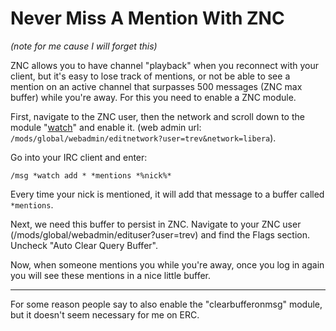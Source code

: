 # Never Miss A Mention With ZNC
<!-- %TIMESTAMP=1727087972% -->

*(note for me cause I will forget this)*

ZNC allows you to have channel "playback" when you reconnect with your client,
but it's easy to lose track of mentions, or not be able to see a mention on an
active channel that surpasses 500 messages (ZNC max buffer) while you're
away. For this you need to enable a ZNC module.

First, navigate to the ZNC user, then the network and scroll down to the module
"[watch](https://wiki.znc.in/Watch)" and enable it. (web admin url:
`/mods/global/webadmin/editnetwork?user=trev&network=libera`).

Go into your IRC client and enter:
```
/msg *watch add * *mentions *%nick%*
```

Every time your nick is mentioned, it will add that message to a buffer called
`*mentions`.

Next, we need this buffer to persist in ZNC. Navigate to your ZNC user
(/mods/global/webadmin/edituser?user=trev) and find the Flags section. Uncheck
"Auto Clear Query Buffer".

Now, when someone mentions you while you're away, once you log in again you will
see these mentions in a nice little buffer.

-------------------------------------------------------------------------------

For some reason people say to also enable the "clearbufferonmsg" module, but it
doesn't seem necessary for me on ERC.
